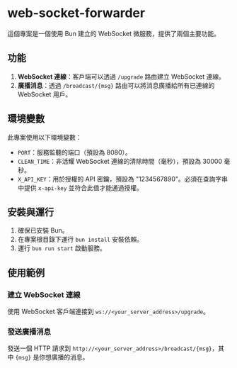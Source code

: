 # web-socket-forwarder

這個專案是一個使用 Bun 建立的 WebSocket 微服務，提供了兩個主要功能。

## 功能

1. **WebSocket 連線**：客戶端可以透過 `/upgrade` 路由建立 WebSocket 連線。
2. **廣播消息**：透過 `/broadcast/{msg}` 路由可以將消息廣播給所有已連線的 WebSocket 用戶。

## 環境變數

此專案使用以下環境變數：

- `PORT`：服務監聽的端口（預設為 8080）。
- `CLEAN_TIME`：非活耀 WebSocket 連線的清除時間（毫秒），預設為 30000 毫秒。
- `X_API_KEY`：用於授權的 API 密鑰，預設為 "1234567890"。必須在查詢字串中提供 `x-api-key` 並符合此值才能通過授權。

## 安裝與運行

1. 確保已安裝 Bun。
2. 在專案根目錄下運行 `bun install` 安裝依賴。
3. 運行 `bun run start` 啟動服務。

## 使用範例

### 建立 WebSocket 連線

使用 WebSocket 客戶端連接到 `ws://<your_server_address>/upgrade`。

### 發送廣播消息

發送一個 HTTP 請求到 `http://<your_server_address>/broadcast/{msg}`，其中 `{msg}` 是你想廣播的消息。